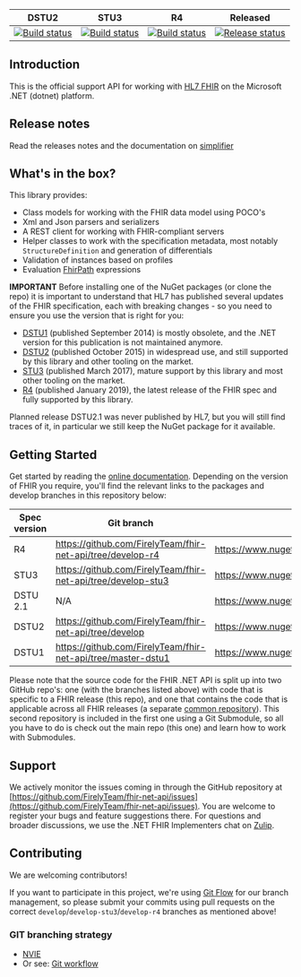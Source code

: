 |DSTU2|STU3|R4|Released|
|---|---|---|---|
|[![Build status](https://dev.azure.com/firely/fhir-net-api/_apis/build/status/Continuous%20Build?branchName=develop)](https://dev.azure.com/firely/fhir-net-api/_build?view=buildsHistory&definitionId=14)|[![Build status](https://dev.azure.com/firely/fhir-net-api/_apis/build/status/Continuous%20Build?branchName=develop-stu3)](https://dev.azure.com/firely/fhir-net-api/_build?view=buildsHistory&definitionId=14)|[![Build status](https://dev.azure.com/firely/fhir-net-api/_apis/build/status/Continuous%20Build?branchName=develop-r4)](https://dev.azure.com/firely/fhir-net-api/_build?view=buildsHistory&definitionId=14)|[![Release status](https://vsrm.dev.azure.com/firely/_apis/public/Release/badge/d27985be-1c61-41fd-82e7-23e7a2f06dc3/1/2)](https://dev.azure.com/firely/fhir-net-api/_releaseDefinition?definitionId=1&_a=definition-pipeline)|

## Introduction ##
This is the official support API for working with [HL7 FHIR][fhir-spec] on the Microsoft .NET (dotnet) platform.

## Release notes ##
Read the releases notes and the documentation on [simplifier](http://docs.simplifier.net/fhirnetapi/releasenotes.html)

## What's in the box?
This library provides:
* Class models for working with the FHIR data model using POCO's
* Xml and Json parsers and serializers
* A REST client for working with FHIR-compliant servers
* Helper classes to work with the specification metadata, most notably `StructureDefinition` and generation of differentials
* Validation of instances based on profiles
* Evaluation [FhirPath][fhirpath-spec] expressions

**IMPORTANT**
Before installing one of the NuGet packages (or clone the repo) it is important to understand that HL7 has published several updates of the FHIR specification, each with breaking changes - so you need to ensure you use the version that is right for you:

* [DSTU1][dstu1-spec] (published September 2014) is mostly obsolete, and the .NET version for this publication is not maintained anymore.
* [DSTU2][dstu2-spec] (published October 2015) in widespread use, and still supported by this library and other tooling on the market.
* [STU3][stu3-spec] (published March 2017), mature support by this library and most other tooling on the market.
* [R4][r4-spec] (published January 2019), the latest release of the FHIR spec and fully supported by this library.

Planned release DSTU2.1 was never published by HL7, but you will still find traces of it, in particular we still keep the NuGet package for it available.

## Getting Started ##
Get started by reading the [online documentation][netapi-docu]. Depending on the version of FHIR you require, you'll find the relevant links to the packages
and develop branches in this repository below:

|Spec version|Git branch|Core NuGet|
|---|---|---|
|R4|https://github.com/FirelyTeam/fhir-net-api/tree/develop-r4|https://www.nuget.org/packages/Hl7.Fhir.R4/|
|STU3|https://github.com/FirelyTeam/fhir-net-api/tree/develop-stu3|https://www.nuget.org/packages/Hl7.Fhir.STU3/|
|DSTU 2.1|N/A|https://www.nuget.org/packages/Hl7.Fhir.DSTU21/|
|DSTU2| https://github.com/FirelyTeam/fhir-net-api/tree/develop|https://www.nuget.org/packages/Hl7.Fhir.DSTU2/|
|DSTU1| https://github.com/FirelyTeam/fhir-net-api/tree/master-dstu1|https://www.nuget.org/packages/Hl7.Fhir.DSTU/|

Please note that the source code for the FHIR .NET API is split up into two GitHub repo's: one (with the branches listed above) with code that is specific to a FHIR release (this repo), and one that contains the code that is applicable across all FHIR releases (a separate [common repository][common-repo]).  This second repository is included in the first one using a Git Submodule, so all you have to do is check out the main repo (this one) and learn how to work with Submodules.

## Support 
We actively monitor the issues coming in through the GitHub repository at [https://github.com/FirelyTeam/fhir-net-api/issues](https://github.com/FirelyTeam/fhir-net-api/issues). You are welcome to register your bugs and feature suggestions there. For questions and broader discussions, we use the .NET FHIR Implementers chat on [Zulip][netapi-zulip].

## Contributing ##
We are welcoming contributors!

If you want to participate in this project, we're using [Git Flow][nvie] for our branch management, so please submit your commits using pull requests on the correct `develop`/`develop-stu3`/`develop-r4` branches as mentioned above! 

[common-repo]: https://github.com/FirelyTeam/fhir-net-common
[netapi-docu]: http://docs.simplifier.net/fhirnetapi/index.html
[netapi-zulip]: https://chat.fhir.org/#narrow/stream/dotnet
[nvie]: http://nvie.com/posts/a-successful-git-branching-model/
[fhir-spec]: http://www.hl7.org/fhir
[dstu1-spec]: http://hl7.org/fhir/DSTU1/index.html
[dstu2-spec]: http://hl7.org/fhir/DSTU2/index.html
[stu3-spec]: http://www.hl7.org/fhir
[r4-spec]: http://hl7.org/fhir/R4/index.html
[fhirpath-spec]: http://hl7.org/fhirpath/

### GIT branching strategy 
- [NVIE](http://nvie.com/posts/a-successful-git-branching-model/)
- Or see: [Git workflow](https://www.atlassian.com/git/workflows#!workflow-gitflow)
